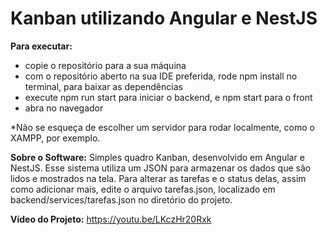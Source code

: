 
Kanban utilizando Angular e NestJS
===========================================
**Para executar:**
- copie o repositório para a sua máquina
- com o repositório aberto na sua IDE preferida, rode npm install no terminal, para baixar as dependências
- execute npm run start para iniciar o backend, e npm start para o front
- abra no navegador
  
*Não se esqueça de escolher um servidor para rodar localmente, como o XAMPP, por exemplo.

**Sobre o Software:**
Simples quadro Kanban, desenvolvido em Angular e NestJS. 
Esse sistema utiliza um JSON para armazenar os dados que são lidos e mostrados na tela. 
Para alterar as tarefas e o status delas, assim como adicionar mais, edite o arquivo tarefas.json, localizado em backend/services/tarefas.json no diretório do projeto.
  
**Vídeo do Projeto:**
https://youtu.be/LKczHr20Rxk

